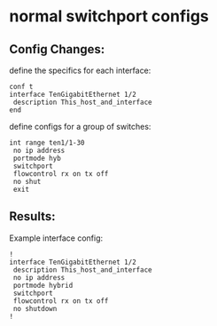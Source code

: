 # normal switchport configs

## Config Changes: 
define the specifics for each interface: 
```
conf t
interface TenGigabitEthernet 1/2
 description This_host_and_interface
end
```

define configs for a group of switches: 
```
int range ten1/1-30
 no ip address
 portmode hyb
 switchport
 flowcontrol rx on tx off
 no shut
 exit
```

## Results: 
Example interface config:
```
!
interface TenGigabitEthernet 1/2
 description This_host_and_interface
 no ip address
 portmode hybrid
 switchport
 flowcontrol rx on tx off 
 no shutdown
!
```

